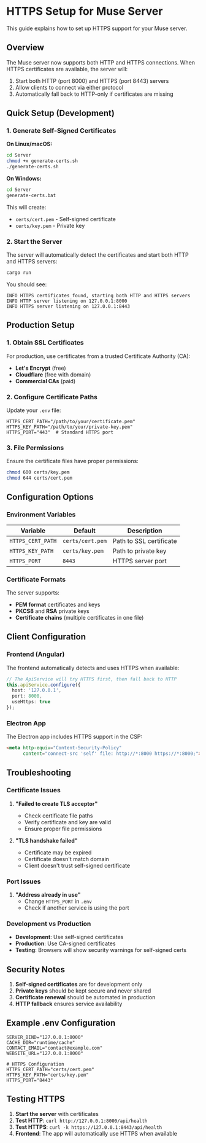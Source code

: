 # HTTPS Setup for Muse Server

This guide explains how to set up HTTPS support for your Muse server.

## Overview

The Muse server now supports both HTTP and HTTPS connections. When HTTPS certificates are available, the server will:

1. Start both HTTP (port 8000) and HTTPS (port 8443) servers
2. Allow clients to connect via either protocol
3. Automatically fall back to HTTP-only if certificates are missing

## Quick Setup (Development)

### 1. Generate Self-Signed Certificates

**On Linux/macOS:**
```bash
cd Server
chmod +x generate-certs.sh
./generate-certs.sh
```

**On Windows:**
```cmd
cd Server
generate-certs.bat
```

This will create:
- `certs/cert.pem` - Self-signed certificate
- `certs/key.pem` - Private key

### 2. Start the Server

The server will automatically detect the certificates and start both HTTP and HTTPS servers:

```bash
cargo run
```

You should see:
```
INFO HTTPS certificates found, starting both HTTP and HTTPS servers
INFO HTTP server listening on 127.0.0.1:8000
INFO HTTPS server listening on 127.0.0.1:8443
```

## Production Setup

### 1. Obtain SSL Certificates

For production, use certificates from a trusted Certificate Authority (CA):

- **Let's Encrypt** (free)
- **Cloudflare** (free with domain)
- **Commercial CAs** (paid)

### 2. Configure Certificate Paths

Update your `.env` file:

```env
HTTPS_CERT_PATH="/path/to/your/certificate.pem"
HTTPS_KEY_PATH="/path/to/your/private-key.pem"
HTTPS_PORT="443"  # Standard HTTPS port
```

### 3. File Permissions

Ensure the certificate files have proper permissions:

```bash
chmod 600 certs/key.pem
chmod 644 certs/cert.pem
```

## Configuration Options

### Environment Variables

| Variable | Default | Description |
|----------|---------|-------------|
| `HTTPS_CERT_PATH` | `certs/cert.pem` | Path to SSL certificate |
| `HTTPS_KEY_PATH` | `certs/key.pem` | Path to private key |
| `HTTPS_PORT` | `8443` | HTTPS server port |

### Certificate Formats

The server supports:
- **PEM format** certificates and keys
- **PKCS8** and **RSA** private keys
- **Certificate chains** (multiple certificates in one file)

## Client Configuration

### Frontend (Angular)

The frontend automatically detects and uses HTTPS when available:

```typescript
// The ApiService will try HTTPS first, then fall back to HTTP
this.apiService.configure({
  host: '127.0.0.1',
  port: 8000,
  useHttps: true
});
```

### Electron App

The Electron app includes HTTPS support in the CSP:

```html
<meta http-equiv="Content-Security-Policy" 
      content="connect-src 'self' file: http://*:8000 https://*:8000;">
```

## Troubleshooting

### Certificate Issues

1. **"Failed to create TLS acceptor"**
   - Check certificate file paths
   - Verify certificate and key are valid
   - Ensure proper file permissions

2. **"TLS handshake failed"**
   - Certificate may be expired
   - Certificate doesn't match domain
   - Client doesn't trust self-signed certificate

### Port Issues

1. **"Address already in use"**
   - Change `HTTPS_PORT` in `.env`
   - Check if another service is using the port

### Development vs Production

- **Development**: Use self-signed certificates
- **Production**: Use CA-signed certificates
- **Testing**: Browsers will show security warnings for self-signed certs

## Security Notes

1. **Self-signed certificates** are for development only
2. **Private keys** should be kept secure and never shared
3. **Certificate renewal** should be automated in production
4. **HTTP fallback** ensures service availability

## Example .env Configuration

```env
SERVER_BIND="127.0.0.1:8000"
CACHE_DIR="runtime/cache"
CONTACT_EMAIL="contact@example.com"
WEBSITE_URL="127.0.0.1:8000"

# HTTPS Configuration
HTTPS_CERT_PATH="certs/cert.pem"
HTTPS_KEY_PATH="certs/key.pem"
HTTPS_PORT="8443"
```

## Testing HTTPS

1. **Start the server** with certificates
2. **Test HTTP**: `curl http://127.0.0.1:8000/api/health`
3. **Test HTTPS**: `curl -k https://127.0.0.1:8443/api/health`
4. **Frontend**: The app will automatically use HTTPS when available 